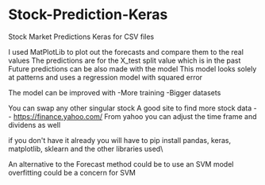 # Stock-Prediction-Keras
Stock Market Predictions Keras for CSV files 

I used MatPlotLib to plot out the forecasts and compare them to the real values
The predictions are for the X_test split value which is in the past
Future predictions can be also made with the model
This model looks solely at patterns and uses a regression model with squared error

The model can be improved with 
-More training 
-Bigger datasets

You can swap any other singular stock
A good site to find more stock data -- https://finance.yahoo.com/
From yahoo you can adjust the time frame and dividens as well

if you don't have it already you will have to pip install pandas, keras, matplotlib, sklearn and the other libraries used\

An alternative to the Forecast method could be to use an SVM model overfitting could be a concern for SVM
